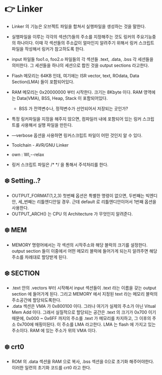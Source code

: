 # 👉 Linker

- Linker 의 기능은 오브젝트 파일을 합쳐서 실행파일을 생성하는 것을 말한다.
- 실행파일을 이루는 각각의 섹션(?)들의 주소를 지정해주는 것도 링커의 주요기능중의 하나이다. 이때 각 섹션들의 주소값이 얼마인지 알려주기 위해서 링커 스크립트 파일을 작성해서 링커가 참고하도록 한다.
- input 파일들 foo1.o, foo2.o 파일들의 각 섹션들 .text, .data, .bss 각 세션들을 의미한다. 그 세션들을 하나의 세션으로 합친 것을 output sections 라고한다.
- Flash 메모리는 64KB 인데, 여기에는 ISR vector, text, ROdata, Data Section(LMA) 들이 포함되어있다.
- RAM 메모리는 0x20000000 부터 시작한다. 크기는 8Kbyte 이다. RAM 영역에는 Data(VMA), BSS, Heap, Stack 이 포함되어있다.
    - BSS 가 전역변수나, 정적변수가 선언되어서 저장되는 곳인가?

- 특정 링커파일을 지정을 해주지 않으면, 컴파일러 내에 포함되어 있는 링커 스크립트를 사용해서 실행 파일을 만든다.
- —verbose 옵션을 사용하면 링커스크립트 파일이 어떤 것인지 알 수 있다.
- Toolchain - AVR/GNU Linker
- own : Wl,--relax

- 링커 스크립트 파일은 /* */ 을 통해서 주석처리를 한다.

## ❄️ Setting..?

- OUTPUT_FORMAT(1,2,3) 첫번째 옵션은 특별한 명령이 없으면, 두번째는 빅엔디안, 세_번째는 리틀엔디안일 경우. 근데 default 로 리틀엔디안이어서 1번째 옵션을 사용한다.
- OUTPUT_ARCH() 는 CPU 의 Architecture 가 무엇인지 알려준다.

## ❄️ MEM

- MEMORY 명령어에서는 각 섹션의 시작주소와 해당 블럭의 크기를 설정한다. output section 들이 이중에서 어떤 메모리 블럭에 들어가게 되는지 알려주면 해당 주소를 차례대로 할당받게 된다.

## ❄️ SECTION

- .text 안의 .vectors 부터 시작해서 input 섹션들이 .text 라는 이름을 갖는 output section 에 들어가게 된다. 그리고 MEMORY 에서 지정된 text 라는 메모리 블럭의 주소공간에 할당되도록한다.
- .data 섹션은 VMA 가 0x800100 이다. 그러나 여기가 실제의 주소가 아닌 Vitual Mem Add 이다. 그래서 실질적으로 할당되는 공간은 .text 의 크기가 0x700 이기 때문에, 0x000 ~ 0x6FF 까지의 주소를 .text 가 메모리를 차지하고, 그 이후의 주소 0x700에 매핑이된다. 이 주소를 LMA 라고한다. LMA 는 flash 에 가지고 있는 주소이다. RAM 에 있는 주소가 위의 VMA 이다.

## ❄️ crt0

- ROM 의 .data 섹션을 RAM 으로 복사, .bss 섹션을 0으로 초기화 해주어야한다. 이러한 일련의 초기화 코드를 crt0 라고 한다.